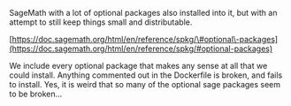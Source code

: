 SageMath with a lot of optional packages also installed into it, but with an attempt to still keep things small and distributable.

[https://doc.sagemath.org/html/en/reference/spkg/\#optional\-packages](https://doc.sagemath.org/html/en/reference/spkg/#optional-packages)

We include every optional package that makes any sense at all that we could install. Anything commented out in the Dockerfile is broken, and fails to install. Yes, it is weird that so many of the optional sage packages seem to be broken...

